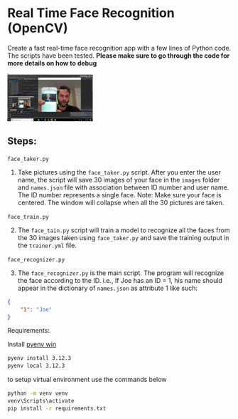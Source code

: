 # Real Time Face Recognition (OpenCV)

Create a fast real-time face recognition app with a few lines of Python code. The scripts have been tested. **Please make sure to go through the code for more details on how to debug**

![gif](gif.gif)

## Steps:

`face_taker.py`

1) Take pictures using the `face_taker.py` script. After you enter the user name, the script will save 30 images of your face in the `images` folder and `names.json` file with association between ID number and user name. The ID number represents a single face. Note: Make sure your face is centered. The window will collapse when all the 30 pictures are taken.

`face_train.py`

2) The `face_tain.py` script will train a model to recognize all the faces from the 30 images taken using `face_taker.py` and save the training output in the `trainer.yml` file.

`face_recognizer.py`

3) The `face_recognizer.py` is the main script. The program will recognize the face according to the ID. i.e., If Joe has an ID = 1, his name should appear in the dictionary of `names.json` as attribute 1 like such:

```json
{
    "1": "Joe"
}
```

Requirements:

Install [pyenv win](https://github.com/pyenv-win/pyenv-win)

```cmd
pyenv install 3.12.3
pyenv local 3.12.3
```

to setup virtual environment use the commands below

```cmd
python -m venv venv
venv\Scripts\activate
pip install -r requirements.txt
```

